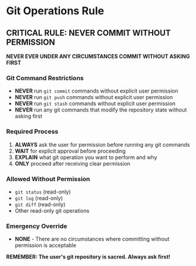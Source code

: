 # Git Operations Rule

## CRITICAL RULE: NEVER COMMIT WITHOUT PERMISSION

**NEVER EVER UNDER ANY CIRCUMSTANCES COMMIT WITHOUT ASKING FIRST**

### Git Command Restrictions

- **NEVER** run `git commit` commands without explicit user permission
- **NEVER** run `git push` commands without explicit user permission
- **NEVER** run `git stash` commands without explicit user permission
- **NEVER** run any git commands that modify the repository state without asking first

### Required Process

1. **ALWAYS** ask the user for permission before running any git commands
2. **WAIT** for explicit approval before proceeding
3. **EXPLAIN** what git operation you want to perform and why
4. **ONLY** proceed after receiving clear permission

### Allowed Without Permission

- `git status` (read-only)
- `git log` (read-only)
- `git diff` (read-only)
- Other read-only git operations

### Emergency Override

- **NONE** - There are no circumstances where committing without permission is acceptable

**REMEMBER: The user's git repository is sacred. Always ask first!**
